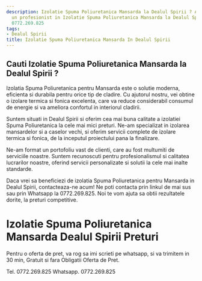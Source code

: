 ```yaml
---
description: Izolatie Spuma Poliuretanica Mansarda la Dealul Spirii ? Ai nevoie de
  un profesionist in Izolatie Spuma Poliuretanica Mansarda la Dealul Spirii. tel.
  0772.269.825
tags:
- Dealul Spirii
title: Izolatie Spuma Poliuretanica Mansarda In Dealul Spirii
---
```



## Cauti Izolatie Spuma Poliuretanica Mansarda la Dealul Spirii ?


Izolatia Spuma Poliuretanica pentru Mansarda este o solutie moderna, eficienta si durabila pentru orice tip de cladire. Cu ajutorul nostru, vei obtine o izolare termica si fonica excelenta, care va reduce considerabil consumul de energie si va ameliora confortul in interiorul cladirii.

Suntem situati in Dealul Spirii si oferim cea mai buna calitate a izolatiei Spuma Poliuretanica la cele mai mici preturi. Ne-am specializat in izolarea mansardelor si a caselor vechi, si oferim servicii complete de izolare termica si fonica, de la inceputul proiectului pana la finalizare.

Ne-am format un portofoliu vast de clienti, care au fost multumiti de serviciile noastre. Suntem recunoscuti pentru profesionalismul si calitatea lucrarilor noastre, oferind servicii personalizate si solutii la cele mai inalte standarde.

Daca vrei sa beneficiezi de izolatia Spuma Poliuretanica pentru Mansarda in Dealul Spirii, contacteaza-ne acum! Ne poti contacta prin linkul de mai sus sau prin Whatsapp la 0772.269.825. Noi te vom ajuta sa obtii rezultatele dorite, la preturi competitive.

# Izolatie Spuma Poliuretanica Mansarda Dealul Spirii Preturi
Pentru o oferta de pret, va rog sa imi scrieti pe whatsapp, si va trimitem in 30 min, Gratuit si fara Obligatii Oferta de Pret.

Tel. 0772.269.825
Whatsapp. 0772.269.825